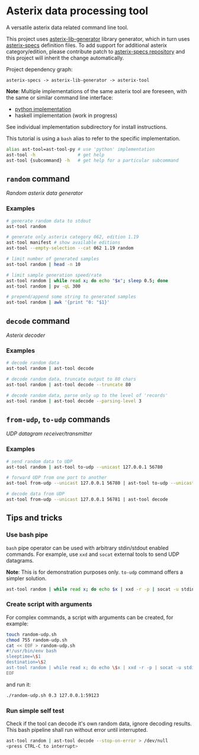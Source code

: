 # Asterix data processing tool

A versatile asterix data related command line tool.

This project uses
[asterix-lib-generator](https://zoranbosnjak.github.io/asterix-lib-generator/)
library generator, which in turn uses
[asterix-specs](https://zoranbosnjak.github.io/asterix-specs/)
definition files. To add support for additional asterix
category/edition, please contribute patch to
[asterix-specs repository](https://github.com/zoranbosnjak/asterix-specs)
and this project will inherit the change automatically.

Project dependency graph:
```
asterix-specs -> asterix-lib-generator -> asterix-tool
```

**Note**: Multiple implementations of the same asterix tool are foreseen,
with the same or similar command line interface:

- [python implementation](ast-tool-py/README.md)
- haskell implementation (work in progress)

See individual implementation subdirectory for install instructions.

This tutorial is using a `bash` alias to refer to the specific implementation.

```bash
alias ast-tool=ast-tool-py # use 'python' implementation
ast-tool -h                # get help
ast-tool {subcommand} -h   # get help for a particular subcommand
```

## `random` command

*Random asterix data generator*

### Examples

```bash
# generate random data to stdout
ast-tool random

# generate only asterix category 062, edition 1.19
ast-tool manifest # show available editions
ast-tool --empty-selection --cat 062 1.19 random

# limit number of generated samples
ast-tool random | head -n 10

# limit sample generation speed/rate
ast-tool random | while read x; do echo "$x"; sleep 0.5; done
ast-tool random | pv -qL 300

# prepend/append some string to generated samples
ast-tool random | awk '{print "0: "$1}'
```

## `decode` command

*Asterix decoder*

### Examples

```bash
# decode random data
ast-tool random | ast-tool decode

# decode random data, truncate output to 80 chars
ast-tool random | ast-tool decode --truncate 80

# decode random data, parse only up to the level of 'records'
ast-tool random | ast-tool decode --parsing-level 3
```

## `from-udp`, `to-udp` commands

*UDP datagram receiver/transmitter*

### Examples

```bash
# send random data to UDP
ast-tool random | ast-tool to-udp --unicast 127.0.0.1 56780

# forward UDP from one port to another
ast-tool from-udp --unicast 127.0.0.1 56780 | ast-tool to-udp --unicast 127.0.0.1 56781

# decode data from UDP
ast-tool from-udp --unicast 127.0.0.1 56781 | ast-tool decode
```

## Tips and tricks

### Use bash pipe

`bash` pipe operator can be used with arbitrary stdin/stdout enabled commands.
For example, use `xxd` and `socat` external tools to send UDP datagrams.

**Note**: This is for demonstration purposes only. `to-udp` command offers a simpler solution.

```bash
ast-tool random | while read x; do echo $x | xxd -r -p | socat -u stdin udp-sendto:127.0.0.1:59123; sleep 0.5; done
```

### Create script with arguments

For complex commands, a script with arguments can be created, for example:

```bash
touch random-udp.sh
chmod 755 random-udp.sh
cat << EOF > random-udp.sh
#!/usr/bin/env bash
sleeptime=\$1
destination=\$2
ast-tool random | while read x; do echo \$x | xxd -r -p | socat -u stdin udp-sendto:\${destination}; sleep \${sleeptime}; done
EOF
```

and run it:

```bash
./random-udp.sh 0.3 127.0.0.1:59123
```

### Run simple self test

Check if the tool can decode it's own random data, ignore decoding results.
This bash pipeline shall run without error until interrupted.

```bash
ast-tool random | ast-tool decode --stop-on-error > /dev/null
<press CTRL-C to interrupt>
```


